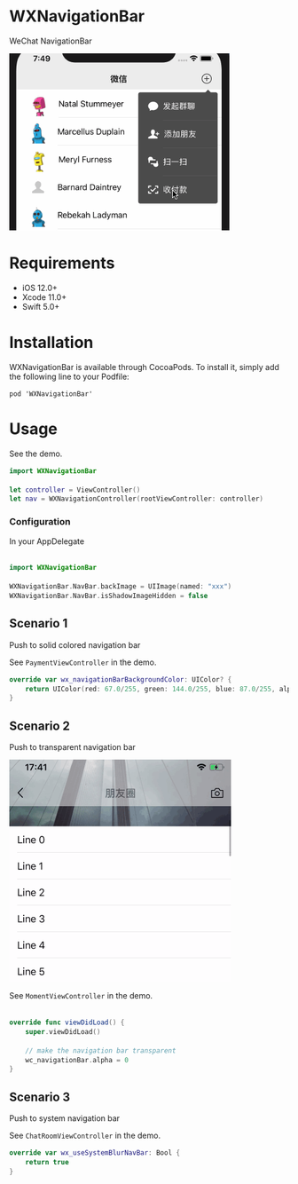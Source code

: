 # WXNavigationBar
WeChat NavigationBar

![](Assets/navigationbar01.gif)

# Requirements

- iOS 12.0+
- Xcode 11.0+
- Swift 5.0+

# Installation

WXNavigationBar is available through CocoaPods. To install it, simply add the following line to your Podfile:

```
pod 'WXNavigationBar'
```

# Usage

See the demo.

```swift
import WXNavigationBar

let controller = ViewController()
let nav = WXNavigationController(rootViewController: controller)
```

### Configuration

In your AppDelegate

```swift

import WXNavigationBar

WXNavigationBar.NavBar.backImage = UIImage(named: "xxx")
WXNavigationBar.NavBar.isShadowImageHidden = false

```


Scenario 1
---

Push to solid colored navigation bar

See `PaymentViewController` in the demo.

```swift
override var wx_navigationBarBackgroundColor: UIColor? {
    return UIColor(red: 67.0/255, green: 144.0/255, blue: 87.0/255, alpha: 1.0)
}
```


Scenario 2
--

Push to transparent navigation bar

![](Assets/navigationbar02.gif)

See `MomentViewController` in the demo.

```swift

override func viewDidLoad() {
    super.viewDidLoad()
    
    // make the navigation bar transparent
    wc_navigationBar.alpha = 0
}

```

Scenario 3
--

Push to system navigation bar

See `ChatRoomViewController` in the demo.

```swift
override var wx_useSystemBlurNavBar: Bool {
    return true
}
```
